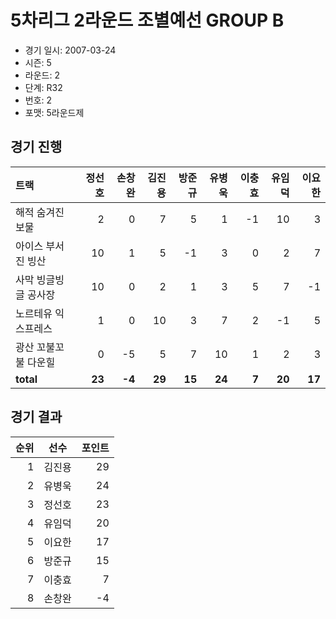 # 5차리그 2라운드 조별예선 GROUP B

- 경기 일시: 2007-03-24
- 시즌: 5
- 라운드: 2
- 단계: R32
- 번호: 2
- 포맷: 5라운드제





## 경기 진행

| 트랙 | 정선호 | 손창완 | 김진용 | 방준규 | 유병욱 | 이충효 | 유임덕 | 이요한 |
|:---|---:|---:|---:|---:|---:|---:|---:|---:|
| 해적 숨겨진 보물 | 2 | 0 | 7 | 5 | 1 | -1 | 10 | 3 |
| 아이스 부서진 빙산 | 10 | 1 | 5 | -1 | 3 | 0 | 2 | 7 |
| 사막 빙글빙글 공사장 | 10 | 0 | 2 | 1 | 3 | 5 | 7 | -1 |
| 노르테유 익스프레스 | 1 | 0 | 10 | 3 | 7 | 2 | -1 | 5 |
| 광산 꼬불꼬불 다운힐 | 0 | -5 | 5 | 7 | 10 | 1 | 2 | 3 |
| __total__ | __23__ | __-4__ | __29__ | __15__ | __24__ | __7__ | __20__ | __17__ |




## 경기 결과

| 순위 | 선수 | 포인트 |
|---:|:---:|---:|
| 1 | 김진용 | 29 |
| 2 | 유병욱 | 24 |
| 3 | 정선호 | 23 |
| 4 | 유임덕 | 20 |
| 5 | 이요한 | 17 |
| 6 | 방준규 | 15 |
| 7 | 이충효 | 7 |
| 8 | 손창완 | -4 |

